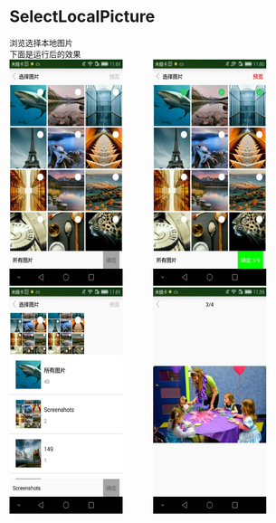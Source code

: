# SelectLocalPicture
浏览选择本地图片<br/>
下面是运行后的效果<br/>
<img style="margin-right:50px" src="https://github.com/MiFanLi/SelectLocalPicture/raw/master/SelectPic/resultPic/p1.jpg" width="200" height="400" >
<img src="https://github.com/MiFanLi/SelectLocalPicture/raw/master/SelectPic/resultPic/p2.jpg" width="200" height="400" ><br/>
<img style="margin-right:50px" src="https://github.com/MiFanLi/SelectLocalPicture/raw/master/SelectPic/resultPic/p3.jpg" width="200" height="400">
<img src="https://github.com/MiFanLi/SelectLocalPicture/raw/master/SelectPic/resultPic/p4.jpg" width="200" height="400">
